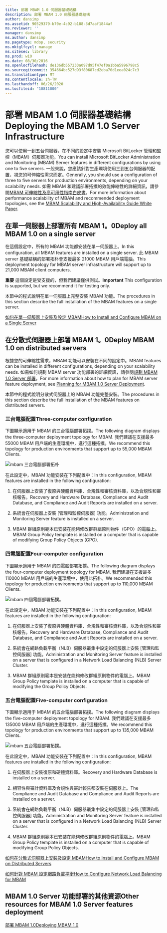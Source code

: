 ```yaml
---
title: 部署 MBAM 1.0 伺服器基礎結構
description: 部署 MBAM 1.0 伺服器基礎結構
author: dansimp
ms.assetid: 90529379-b70e-4c92-b188-3d7aaf1844af
ms.reviewer: ''
manager: dansimp
ms.author: dansimp
ms.pagetype: mdop, security
ms.mktglfcycl: manage
ms.sitesec: library
ms.prod: w10
ms.date: 08/30/2016
ms.openlocfilehash: de136db557233a097d95f47ef0a1bba5996798c5
ms.sourcegitcommit: 354664bc527d93f80687cd2eba70d1eea024c7c3
ms.translationtype: MT
ms.contentlocale: zh-TW
ms.lasthandoff: 06/26/2020
ms.locfileid: "10811000"
---
```

# <span data-ttu-id="92fe3-103">部署 MBAM 1.0 伺服器基礎結構</span><span class="sxs-lookup"><span data-stu-id="92fe3-103">Deploying the MBAM 1.0 Server Infrastructure</span></span>


<span data-ttu-id="92fe3-104">您可以使用一到五台伺服器，在不同的設定中安裝 Microsoft BitLocker 管理和監控（MBAM）伺服器功能。</span><span class="sxs-lookup"><span data-stu-id="92fe3-104">You can install Microsoft BitLocker Administration and Monitoring (MBAM) Server features in different configurations by using one to five servers.</span></span> <span data-ttu-id="92fe3-105">一般來說，您應該針對生產環境使用三到五台伺服器的配置，視您的可伸縮性需求而定。</span><span class="sxs-lookup"><span data-stu-id="92fe3-105">Generally, you should use a configuration of three to five servers for production environments, depending on your scalability needs.</span></span> <span data-ttu-id="92fe3-106">如需 MBAM 和建議部署拓撲的效能伸縮性的詳細資訊，請參閱[MBAM 可伸縮性及高可用性指南白皮書](https://go.microsoft.com/fwlink/p/?LinkId=258314)。</span><span class="sxs-lookup"><span data-stu-id="92fe3-106">For more information about performance scalability of MBAM and recommended deployment topologies, see the [MBAM Scalability and High-Availability Guide White Paper](https://go.microsoft.com/fwlink/p/?LinkId=258314).</span></span>

## <span data-ttu-id="92fe3-107">在單一伺服器上部署所有 MBAM 1。0</span><span class="sxs-lookup"><span data-stu-id="92fe3-107">Deploy all MBAM 1.0 on a single server</span></span>


<span data-ttu-id="92fe3-108">在這個設定中，所有的 MBAM 功能都安裝在單一伺服器上。</span><span class="sxs-lookup"><span data-stu-id="92fe3-108">In this configuration, all MBAM features are installed on a single server.</span></span> <span data-ttu-id="92fe3-109">此 MBAM server 基礎結構的部署拓朴會支援最多 21000 MBAM 用戶端電腦。</span><span class="sxs-lookup"><span data-stu-id="92fe3-109">This deployment topology for MBAM server infrastructure will support up to 21,000 MBAM client computers.</span></span>

<span data-ttu-id="92fe3-110">**重要** 這個設定是受支援的，但我們建議僅供測試。</span><span class="sxs-lookup"><span data-stu-id="92fe3-110">**Important** This configuration is supported, but we recommend it for testing only.</span></span>

 

<span data-ttu-id="92fe3-111">本節中的程式說明在單一伺服器上完整安裝 MBAM 功能。</span><span class="sxs-lookup"><span data-stu-id="92fe3-111">The procedures in this section describe the full installation of the MBAM features on a single server.</span></span>

[<span data-ttu-id="92fe3-112">如何在單一伺服器上安裝及設定 MBAM</span><span class="sxs-lookup"><span data-stu-id="92fe3-112">How to Install and Configure MBAM on a Single Server</span></span>](how-to-install-and-configure-mbam-on-a-single-server-mbam-1.md)

## <span data-ttu-id="92fe3-113">在分散式伺服器上部署 MBAM 1。0</span><span class="sxs-lookup"><span data-stu-id="92fe3-113">Deploy MBAM 1.0 on distributed servers</span></span>


<span data-ttu-id="92fe3-114">根據您的可伸縮性需求，MBAM 功能可以安裝在不同的設定中。</span><span class="sxs-lookup"><span data-stu-id="92fe3-114">MBAM features can be installed in different configurations, depending on your scalability needs.</span></span> <span data-ttu-id="92fe3-115">如需如何規劃 MBAM server 功能部署的詳細資訊，請參閱[規劃 MBAM 1.0 Server 部署](planning-for-mbam-10-server-deployment.md)。</span><span class="sxs-lookup"><span data-stu-id="92fe3-115">For more information about how to plan for MBAM server feature deployment, see [Planning for MBAM 1.0 Server Deployment](planning-for-mbam-10-server-deployment.md).</span></span>

<span data-ttu-id="92fe3-116">本節中的程式說明分散式伺服器上的 MBAM 功能完整安裝。</span><span class="sxs-lookup"><span data-stu-id="92fe3-116">The procedures in this section describe the full installation of the MBAM features on distributed servers.</span></span>

### <span data-ttu-id="92fe3-117">三台電腦配置</span><span class="sxs-lookup"><span data-stu-id="92fe3-117">Three-computer configuration</span></span>

<span data-ttu-id="92fe3-118">下圖顯示適用于 MBAM 的三台電腦部署拓撲。</span><span class="sxs-lookup"><span data-stu-id="92fe3-118">The following diagram displays the three-computer deployment topology for MBAM.</span></span> <span data-ttu-id="92fe3-119">我們建議在支援最多 55000 MBAM 用戶端的生產環境中，進行這種拓撲。</span><span class="sxs-lookup"><span data-stu-id="92fe3-119">We recommend this topology for production environments that support up to 55,000 MBAM Clients.</span></span>

![mbam 三台電腦部署拓朴](images/mbam-3-server.jpg)

<span data-ttu-id="92fe3-121">在此設定中，MBAM 功能安裝在下列配置中：</span><span class="sxs-lookup"><span data-stu-id="92fe3-121">In this configuration, MBAM features are installed in the following configuration:</span></span>

1.  <span data-ttu-id="92fe3-122">在伺服器上安裝了復原與硬體資料庫、合規性和審核資料庫，以及合規性和審核報告。</span><span class="sxs-lookup"><span data-stu-id="92fe3-122">Recovery and Hardware Database, Compliance and Audit Database, and Compliance and Audit Reports are installed on a server.</span></span>

2.  <span data-ttu-id="92fe3-123">系統會在伺服器上安裝 [管理和監控伺服器] 功能。</span><span class="sxs-lookup"><span data-stu-id="92fe3-123">Administration and Monitoring Server feature is installed on a server.</span></span>

3.  <span data-ttu-id="92fe3-124">MBAM 群組原則範本已安裝在能夠修改群群組原則物件（GPO）的電腦上。</span><span class="sxs-lookup"><span data-stu-id="92fe3-124">MBAM Group Policy template is installed on a computer that is capable of modifying Group Policy Objects (GPO).</span></span>

### <span data-ttu-id="92fe3-125">四電腦配置</span><span class="sxs-lookup"><span data-stu-id="92fe3-125">Four-computer configuration</span></span>

<span data-ttu-id="92fe3-126">下圖顯示適用于 MBAM 的四電腦部署拓撲。</span><span class="sxs-lookup"><span data-stu-id="92fe3-126">The following diagram displays the four-computer deployment topology for MBAM.</span></span> <span data-ttu-id="92fe3-127">我們建議在支援最多 110000 MBAM 用戶端的生產環境中，使用此拓朴。</span><span class="sxs-lookup"><span data-stu-id="92fe3-127">We recommended this topology for production environments that support up to 110,000 MBAM Clients.</span></span>

![mbam 四個電腦部署拓撲。](images/mbam-4-computer.jpg)

<span data-ttu-id="92fe3-129">在此設定中，MBAM 功能安裝在下列配置中：</span><span class="sxs-lookup"><span data-stu-id="92fe3-129">In this configuration, MBAM features are installed in the following configuration:</span></span>

1.  <span data-ttu-id="92fe3-130">在伺服器上安裝了復原與硬體資料庫、合規性和審核資料庫，以及合規性和審核報告。</span><span class="sxs-lookup"><span data-stu-id="92fe3-130">Recovery and Hardware Database, Compliance and Audit Database, and Compliance and Audit Reports are installed on a server.</span></span>

2.  <span data-ttu-id="92fe3-131">系統會在網路負載平衡（NLB）伺服器叢集中設定的伺服器上安裝 [管理和監控伺服器] 功能。</span><span class="sxs-lookup"><span data-stu-id="92fe3-131">Administration and Monitoring Server feature is installed on a server that is configured in a Network Load Balancing (NLB) Server Cluster.</span></span>

3.  <span data-ttu-id="92fe3-132">MBAM 群組原則範本是安裝在能夠修改群組原則物件的電腦上。</span><span class="sxs-lookup"><span data-stu-id="92fe3-132">MBAM Group Policy template is installed on a computer that is capable of modifying the Group Policy Objects.</span></span>

### <span data-ttu-id="92fe3-133">五台電腦配置</span><span class="sxs-lookup"><span data-stu-id="92fe3-133">Five-computer configuration</span></span>

<span data-ttu-id="92fe3-134">下圖顯示適用于 MBAM 的五台電腦部署拓撲。</span><span class="sxs-lookup"><span data-stu-id="92fe3-134">The following diagram displays the five-computer deployment topology for MBAM.</span></span> <span data-ttu-id="92fe3-135">我們建議在支援最多 135000 MBAM 用戶端的生產環境中，進行這種拓撲。</span><span class="sxs-lookup"><span data-stu-id="92fe3-135">We recommend this topology for production environments that support up to 135,000 MBAM Clients.</span></span>

![mbam 五台電腦部署拓撲。](images/mbam-5-computer.jpg)

<span data-ttu-id="92fe3-137">在此設定中，MBAM 功能安裝在下列配置中：</span><span class="sxs-lookup"><span data-stu-id="92fe3-137">In this configuration, MBAM features are installed in the following configuration:</span></span>

1.  <span data-ttu-id="92fe3-138">在伺服器上安裝復原和硬體資料庫。</span><span class="sxs-lookup"><span data-stu-id="92fe3-138">Recovery and Hardware Database is installed on a server.</span></span>

2.  <span data-ttu-id="92fe3-139">相容性與審計資料庫及合規性與審計報告都安裝在伺服器上。</span><span class="sxs-lookup"><span data-stu-id="92fe3-139">The Compliance and Audit Database and Compliance and Audit Reports are installed on a server.</span></span>

3.  <span data-ttu-id="92fe3-140">系統會在網路負載平衡（NLB）伺服器叢集中設定的伺服器上安裝 [管理和監控伺服器] 功能。</span><span class="sxs-lookup"><span data-stu-id="92fe3-140">Administration and Monitoring Server feature is installed on a server that is configured in a Network Load Balancing (NLB) Server Cluster.</span></span>

4.  <span data-ttu-id="92fe3-141">MBAM 群組原則範本已安裝在能夠修改群組原則物件的電腦上。</span><span class="sxs-lookup"><span data-stu-id="92fe3-141">MBAM Group Policy template is installed on a computer that is capable of modifying Group Policy Objects.</span></span>

[<span data-ttu-id="92fe3-142">如何在分散式伺服器上安裝及設定 MBAM</span><span class="sxs-lookup"><span data-stu-id="92fe3-142">How to Install and Configure MBAM on Distributed Servers</span></span>](how-to-install-and-configure-mbam-on-distributed-servers-mbam-1.md)

[<span data-ttu-id="92fe3-143">如何針對 MBAM 設定網路負載平衡</span><span class="sxs-lookup"><span data-stu-id="92fe3-143">How to Configure Network Load Balancing for MBAM</span></span>](how-to-configure-network-load-balancing-for-mbam.md)

## <span data-ttu-id="92fe3-144">MBAM 1.0 Server 功能部署的其他資源</span><span class="sxs-lookup"><span data-stu-id="92fe3-144">Other resources for MBAM 1.0 Server features deployment</span></span>


[<span data-ttu-id="92fe3-145">部署 MBAM 1.0</span><span class="sxs-lookup"><span data-stu-id="92fe3-145">Deploying MBAM 1.0</span></span>](deploying-mbam-10.md)

 

 





